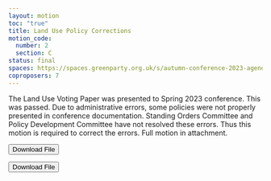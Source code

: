 ```yaml
---
layout: motion
toc: "true"
title: Land Use Policy Corrections
motion_code:
  number: 2
  section: C
status: final
spaces: https://spaces.greenparty.org.uk/s/autumn-conference-2023-agenda-forum/post/post/view?id=10950
coproposers: 7
---
```

The Land Use Voting Paper was presented to Spring 2023 conference. This was passed. Due to administrative errors, some policies were not properly presented in conference documentation. Standing Orders Committee and Policy Development Committee have not resolved these errors. Thus this motion is required to correct the errors. Full motion in attachment.

<a href="/files/land-use-policy-corrections-v1.0-for-first-agenda.docx"><button class="btn btn-secondary download-link">Download File</button></a>

<a href="/files/land-use-b01-minor-change-request-v2.docx"><button class="btn btn-secondary download-link">Download File</button></a>